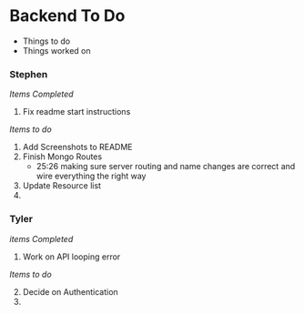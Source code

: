 # Backend To Do
- Things to do
- Things worked on


### Stephen
_Items Completed_
1. Fix readme start instructions

_Items to do_
1. Add Screenshots to README
2. Finish Mongo Routes
   - 25:26 making sure server routing and name changes are correct and wire everything the right way
3. Update Resource list
4. 


### Tyler

_items Completed_
1. Work on API looping error

_Items to do_

2. Decide on Authentication
3. 